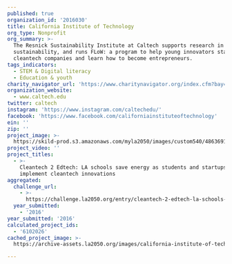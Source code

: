 ```yaml
---
published: true
organization_id: '2016030'
title: California Institute of Technology
org_type: Nonprofit
org_summary: >-
  The Resnick Sustainability Institute at Caltech supports research in
  sustainability, and runs FLoW: a program to help young innovators start
  cleantech companies and learn how to become entrepreneurs.
tags_indicators:
  - STEM & Digital literacy
  - Education & youth
charity_navigator_url: 'https://www.charitynavigator.org/index.cfm?bay=search.profile&ein=951643307'
organization_website:
  - www.caltech.edu
twitter: caltech
instagram: 'https://www.instagram.com/caltechedu/'
facebook: 'https://www.facebook.com/californiainstituteoftechnology'
ein: ''
zip: ''
project_image: >-
  https://skild-prod.s3.amazonaws.com/myla2050/images/custom540/4863691455741-team91.jpg
project_video: ''
project_titles:
  - >-
    Cleantech 2 Edtech: LA schools save energy as students and startups
    implement cleantech innovations
aggregated:
  challenge_url:
    - >-
      https://challenge.la2050.org/entry/cleantech-2-edtech-la-schools-save-energy-as-students-and-startups-implement-cleantech-innovations
  year_submitted:
    - '2016'
year_submitted: '2016'
calculated_project_ids:
  - '6102026'
cached_project_image: >-
  https://archive-assets.la2050.org/images/california-institute-of-technology/skild-prod.s3.amazonaws.com/myla2050/images/custom540/4863691455741-team91.jpg

---
```

